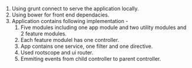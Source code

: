 1. Using grunt connect to serve the application locally.
2. Using bower for front end dependacies.
3. Application contains following implementation -
    1. Five modules including one app module and two utility modules and 2 feature modules.
    2. Each feature modulel has one controller.
    3. App contains one service, one filter and one directive.
    4. Used rootscope and ui router.
    5. Emmiting events from child controller to parent controller.

